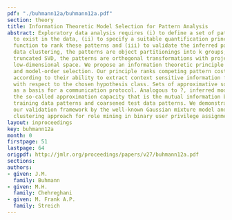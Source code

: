 ```yaml
---
pdf: "./buhmann12a/buhmann12a.pdf"
section: theory
title: Information Theoretic Model Selection for Pattern Analysis
abstract: Exploratory data analysis requires (i) to define a set of patterns hypothesized
  to exist in the data, (ii) to specify a suitable quantification principle or cost
  function to rank these patterns and (iii) to validate the inferred patterns. For
  data clustering, the patterns are object partitionings into k groups; for PCA or
  truncated SVD, the patterns are orthogonal transformations with projections to a
  low-dimensional space. We propose an information theoretic principle for model selection
  and model-order selection. Our principle ranks competing pattern cost functions
  according to their ability to extract context sensitive information from noisy data
  with respect to the chosen hypothesis class. Sets of approximative solutions serve
  as a basis for a communication protocol. Analogous to ?, inferred models maximize
  the so-called approximation capacity that is the mutual information between coarsened
  training data patterns and coarsened test data patterns. We demonstrate how to apply
  our validation framework by the well-known Gaussian mixture model and by a multi-label
  clustering approach for role mining in binary user privilege assignments.
layout: inproceedings
key: buhmann12a
month: 0
firstpage: 51
lastpage: 64
origpdf: http://jmlr.org/proceedings/papers/v27/buhmann12a.pdf
sections: 
authors:
- given: J.M.
  family: Buhmann
- given: M.H.
  family: Chehreghani
- given: M. Frank A.P.
  family: Streich
---
```

